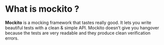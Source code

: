 # What is  mockito ?


**Mockito** is a mocking framework that tastes really good. It lets you write beautiful tests with a clean & simple API. Mockito doesn’t give you hangover because the tests are very readable and they produce clean verification errors.



